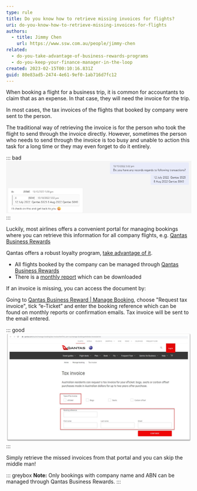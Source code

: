 ```yaml
---
type: rule
title: Do you know how to retrieve missing invoices for flights?
uri: do-you-know-how-to-retrieve-missing-invoices-for-flights
authors:
  - title: Jimmy Chen
    url: https://www.ssw.com.au/people/jimmy-chen
related:
  - do-you-take-advantage-of-business-rewards-programs
  - do-you-keep-your-finance-manager-in-the-loop
created: 2023-02-15T00:10:16.831Z
guid: 80e83ad5-2474-4e61-9ef0-1ab716d7fc12
---
```

When booking a flight for a business trip, it is common for accountants to claim that as an expense. In that case, they will need the invoice for the trip.

In most cases, the tax invoices of the flights that booked by company were sent to the person.

The traditional way of retrieving the invoice is for the person who took the flight to send through the invoice directly. However, sometimes the person who needs to send through the invoice is too busy and unable to action this task for a long time or they may even forget to do it entirely.

::: bad
![Figure: Bad example - Ask the individual for the tax invoice of a flight](2023-02-24_15-40-04.png)
:::

Luckily, most airlines offers a convenient portal for managing bookings where you can retrieve this information for all company flights, e.g. [Qantas Business Rewards](https://www.qantas.com/au/en/business-rewards/qbr/myaccount)

Qantas offers a robust loyalty program, [take advantage of it](/do-you-take-advantage-of-business-rewards-programs).

* All flights booked by the company can be managed through [Qantas Business Rewards](https://www.qantas.com/au/en/business-rewards/qbr/myaccount)
* There is a [monthly report](https://www.qantas.com/au/en/business-rewards/qbr/reports) which can be downloaded

If an invoice is missing, you can access the document by:

Going to [Qantas Business Reward | Manage Booking](https://www.qantas.com/au/en/business-rewards/qbr/manage-bookings?lphnt=true), choose "Request tax invoice", tick “e-Ticket” and enter the booking reference which can be found on monthly reports or confirmation emails. Tax invoice will be sent to the email entered.

::: good 
![Figure: Good example - Retrieve the invoice from Qantas Business Reward in 30 seconds.](qantas-tax-invoice.jpg)
:::

Simply retrieve the missed invoices from that portal and you can skip the middle man!

::: greybox
**Note:** Only bookings with company name and ABN can be managed through Qantas Business Rewards.
:::
